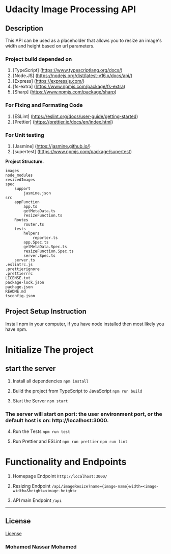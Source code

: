 # Udacity Image Processing API

## Description

This API can be used as a placeholder that allows you to resize an image's width and height based on url parameters.

### Project build depended on

1. [TypeScript] (https://www.typescriptlang.org/docs/)
2. [Node.JS] (https://nodejs.org/dist/latest-v16.x/docs/api/)
3. [Express] (https://expressjs.com/)
4. [fs-extra] (https://www.npmjs.com/package/fs-extra)
5. [Sharp] (https://www.npmjs.com/package/sharp)

### For Fixing and Formating Code

1. [ESLint] (https://eslint.org/docs/user-guide/getting-started)
2. [Prettier] (https://prettier.io/docs/en/index.html)

### For Unit testing

1. [Jasmine] (https://jasmine.github.io/)
2. [supertest] (https://www.npmjs.com/package/supertest)

**Project Structure.**

```
images
node_modules
resizedImages
spec
    support
        jasmine.json
src
    appFunction
        app.ts
        getMetaData.ts
        resizeFunction.ts
    Routes
        router.ts
    tests
        helpers
            reporter.ts
        app.Spec.ts
        getMetaData.Spec.ts
        resizeFunction.Spec.ts
        server.Spec.ts
    server.ts
.eslintrc.js
.prettierignore
.prettierrrc
LICENSE.txt
package-lock.json
pachage.json
README.md
tsconfig.json
```

## Project Setup Instruction

Install npm in your computer, if you have node installed then most likely you have npm.

# Initialize The project

## start the server

1. Install all dependencies
   `npm install`

2. Build the project from TypeScript to JavaScript
   `npm run build`

3. Start the Server
   `npm start`

### The server will start on port: the user environment port, or the default host is on: http://localhost:3000.

4. Run the Tests
   `npm run test`

5. Run Prettier and ESLint
   `npm run prettier`
   `npm run lint`

# Functionality and Endpoints

1. Homepage Endpoint
   `http://localhost:3000/`

2. Resizing Endpoint
   `/api/imageResize?name={image-name}width=<image-width>&height=<image-height>`

3. API main Endpoint
   `/api`

---

## License

[License](LICENSE.txt)

### Mohamed Nassar Mohamed
